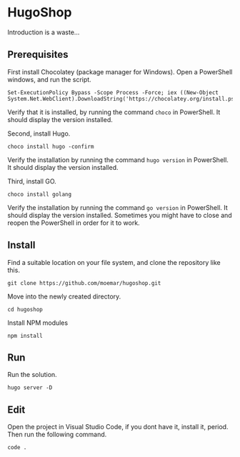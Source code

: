 # HugoShop
Introduction is a waste...

## Prerequisites
First install Chocolatey (package manager for Windows). Open a PowerShell windows, and run the script.
```
Set-ExecutionPolicy Bypass -Scope Process -Force; iex ((New-Object System.Net.WebClient).DownloadString('https://chocolatey.org/install.ps1'))
```
Verify that it is installed, by running the command `choco` in PowerShell. It should display the version installed.

Second, install Hugo.
```
choco install hugo -confirm
```
Verify the installation by running the command `hugo version` in PowerShell. It should display the version installed.

Third, install GO.
```
choco install golang
```
Verify the installation by running the command `go version` in PowerShell. It should display the version installed. Sometimes you might have to close and reopen the PowerShell in order for it to work.

## Install
Find a suitable location on your file system, and clone the repository like this. 
```
git clone https://github.com/moemar/hugoshop.git
```

Move into the newly created directory. 
```
cd hugoshop
```

Install NPM modules 
```
npm install
```

## Run
Run the solution.
```
hugo server -D
```

## Edit
Open the project in Visual Studio Code, if you dont have it, install it, period. Then run the following command.
```
code .
```
